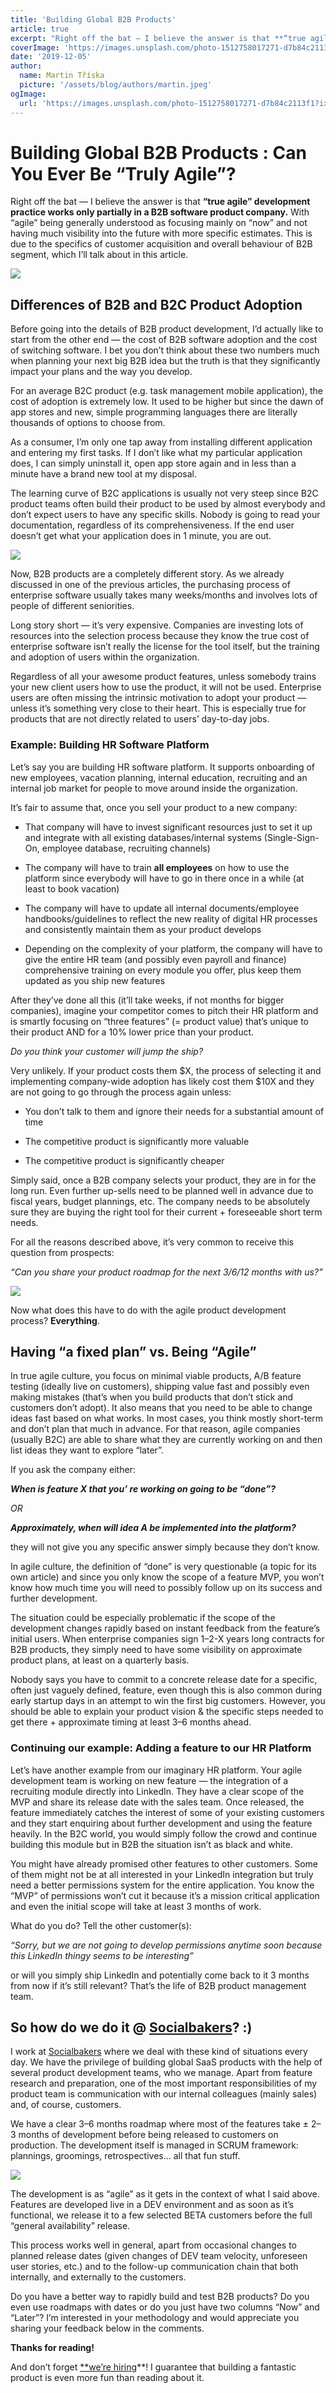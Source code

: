 ```yaml
---
title: 'Building Global B2B Products'
article: true
excerpt: "Right off the bat — I believe the answer is that **“true agile” development practice works only partially in a B2B software product company.** With 'agile' being generally understood as focusing mainly on 'now' and not having much visibility into the future with more specific estimates."
coverImage: 'https://images.unsplash.com/photo-1512758017271-d7b84c2113f1?ixlib=rb-1.2.1&ixid=eyJhcHBfaWQiOjEyMDd9&auto=format&fit=crop&h=700&q=80'
date: '2019-12-05'
author:
  name: Martin Tříska
  picture: '/assets/blog/authors/martin.jpeg'
ogImage:
  url: 'https://images.unsplash.com/photo-1512758017271-d7b84c2113f1?ixlib=rb-1.2.1&ixid=eyJhcHBfaWQiOjEyMDd9&auto=format&fit=crop&h=700&q=80'
---
```



# Building Global B2B Products : Can You Ever Be “Truly Agile”?



Right off the bat — I believe the answer is that **“true agile” development practice works only partially in a B2B software product company.** With “agile” being generally understood as focusing mainly on “now” and not having much visibility into the future with more specific estimates. This is due to the specifics of customer acquisition and overall behaviour of B2B segment, which I’ll talk about in this article.

![](https://cdn-images-1.medium.com/max/9216/1*7pzuzKZtuXpz7n3n7l5jXA.jpeg)

## **Differences of B2B and B2C Product Adoption**

Before going into the details of B2B product development, I’d actually like to start from the other end — the cost of B2B software adoption and the cost of switching software. I bet you don’t think about these two numbers much when planning your next big B2B idea but the truth is that they significantly impact your plans and the way you develop.

For an average B2C product (e.g. task management mobile application), the cost of adoption is extremely low. It used to be higher but since the dawn of app stores and new, simple programming languages there are literally thousands of options to choose from.

As a consumer, I’m only one tap away from installing different application and entering my first tasks. If I don’t like what my particular application does, I can simply uninstall it, open app store again and in less than a minute have a brand new tool at my disposal.

The learning curve of B2C applications is usually not very steep since B2C product teams often build their product to be used by almost everybody and don’t expect users to have any specific skills. Nobody is going to read your documentation, regardless of its comprehensiveness. If the end user doesn’t get what your application does in 1 minute, you are out.

![](https://cdn-images-1.medium.com/max/12000/1*OtlboiMkXVzFVPx753aqXA.jpeg)

Now, B2B products are a completely different story. As we already discussed in one of the previous articles, the purchasing process of enterprise software usually takes many weeks/months and involves lots of people of different seniorities.

Long story short — it’s very expensive. Companies are investing lots of resources into the selection process because they know the true cost of enterprise software isn’t really the license for the tool itself, but the training and adoption of users within the organization.

Regardless of all your awesome product features, unless somebody trains your new client users how to use the product, it will not be used. Enterprise users are often missing the intrinsic motivation to adopt your product — unless it’s something very close to their heart. This is especially true for products that are not directly related to users’ day-to-day jobs.

### Example: Building HR Software Platform

Let’s say you are building HR software platform. It supports onboarding of new employees, vacation planning, internal education, recruiting and an internal job market for people to move around inside the organization.

It’s fair to assume that, once you sell your product to a new company:

* That company will have to invest significant resources just to set it up and integrate with all existing databases/internal systems (Single-Sign-On, employee database, recruiting channels)

* The company will have to train **all employees** on how to use the platform since everybody will have to go in there once in a while (at least to book vacation)

* The company will have to update all internal documents/employee handbooks/guidelines to reflect the new reality of digital HR processes and consistently maintain them as your product develops

* Depending on the complexity of your platform, the company will have to give the entire HR team (and possibly even payroll and finance) comprehensive training on every module you offer, plus keep them updated as you ship new features

After they’ve done all this (it’ll take weeks, if not months for bigger companies), imagine your competitor comes to pitch their HR platform and is smartly focusing on “three features” (= product value) that’s unique to their product AND for a 10% lower price than your product.

*Do you think your customer will jump the ship?*

Very unlikely. If your product costs them $X, the process of selecting it and implementing company-wide adoption has likely cost them $10X and they are not going to go through the process again unless:

* You don’t talk to them and ignore their needs for a substantial amount of time

* The competitive product is significantly more valuable

* The competitive product is significantly cheaper

Simply said, once a B2B company selects your product, they are in for the long run. Even further up-sells need to be planned well in advance due to fiscal years, budget plannings, etc. The company needs to be absolutely sure they are buying the right tool for their current + foreseeable short term needs.

For all the reasons described above, it’s very common to receive this question from prospects:

*“Can you share your product roadmap for the next 3/6/12 months with us?”*

![](https://cdn-images-1.medium.com/max/2560/0*aMYDEzPnP5NiA2DJ.jpeg)

Now what does this have to do with the agile product development process? **Everything**.

## Having “a fixed plan” vs. Being “Agile”

In true agile culture, you focus on minimal viable products, A/B feature testing (ideally live on customers), shipping value fast and possibly even making mistakes (that’s when you build products that don’t stick and customers don’t adopt). It also means that you need to be able to change ideas fast based on what works. In most cases, you think mostly short-term and don’t plan that much in advance. For that reason, agile companies (usually B2C) are able to share what they are currently working on and then list ideas they want to explore “later”.

If you ask the company either:

***When is feature X that you’ re working on going to be “done”?***

*OR*

***Approximately, when will idea A be implemented into the platform?***

they will not give you any specific answer simply because they don’t know.

In agile culture, the definition of “done” is very questionable (a topic for its own article) and since you only know the scope of a feature MVP, you won’t know how much time you will need to possibly follow up on its success and further development.

The situation could be especially problematic if the scope of the development changes rapidly based on instant feedback from the feature’s initial users. When enterprise companies sign 1–2-X years long contracts for B2B products, they simply need to have some visibility on approximate product plans, at least on a quarterly basis.

Nobody says you have to commit to a concrete release date for a specific, often just vaguely defined, feature, even though this is also common during early startup days in an attempt to win the first big customers. However, you should be able to explain your product vision & the specific steps needed to get there + approximate timing at least 3–6 months ahead.

### Continuing our example: Adding a feature to our HR Platform

Let’s have another example from our imaginary HR platform. Your agile development team is working on new feature — the integration of a recruiting module directly into LinkedIn. They have a clear scope of the MVP and share its release date with the sales team. Once released, the feature immediately catches the interest of some of your existing customers and they start enquiring about further development and using the feature heavily. In the B2C world, you would simply follow the crowd and continue building this module but in B2B the situation isn’t as black and white.

You might have already promised other features to other customers. Some of them might not be at all interested in your LinkedIn integration but truly need a better permissions system for the entire application. You know the “MVP” of permissions won’t cut it because it’s a mission critical application and even the initial scope will take at least 3 months of work.

What do you do? Tell the other customer(s):

*“Sorry, but we are not going to develop permissions anytime soon because this LinkedIn thingy seems to be interesting”*

or will you simply ship LinkedIn and potentially come back to it 3 months from now if it’s still relevant? That’s the life of B2B product management team.

## So how do we do it @ [Socialbakers](undefined)? :)

I work at [Socialbakers](http://www.socialbakers.com) where we deal with these kind of situations every day. We have the privilege of building global SaaS products with the help of several product development teams, who we manage. Apart from feature research and preparation, one of the most important responsibilities of my product team is communication with our internal colleagues (mainly sales) and, of course, customers.

We have a clear 3–6 months roadmap where most of the features take ± 2–3 months of development before being released to customers on production. The development itself is managed in SCRUM framework: plannings, groomings, retrospectives… all that fun stuff.

![](https://cdn-images-1.medium.com/max/2200/1*IytnIYkmouUaqpuqAu94-A@2x.png)

The development is as “agile” as it gets in the context of what I said above. Features are developed live in a DEV environment and as soon as it’s functional, we release it to a few selected BETA customers before the full “general availability” release.

This process works well in general, apart from occasional changes to planned release dates (given changes of DEV team velocity, unforeseen user stories, etc.) and to the follow-up communication chain that both internally, and externally to the customers.

Do you have a better way to rapidly build and test B2B products? Do you even use roadmaps with dates or do you just have two columns “Now” and “Later”? I’m interested in your methodology and would appreciate you sharing your feedback below in the comments.

**Thanks for reading!**

And don’t forget [**we’re hiring](https://www.socialbakers.com/careers?utm_source=medium&utm_medium=hiring_link&utm_campaign=building_products&utm_content=03)**! I guarantee that building a fantastic product is even more fun than reading about it.
